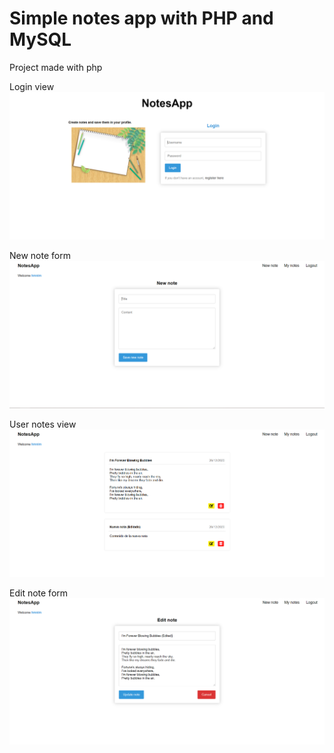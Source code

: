 # Simple notes app with PHP and MySQL

Project made with php

Login view
![](docs/capture01.PNG)

New note form
![](docs/capture02.PNG)

User notes view
![](docs/capture03.PNG)

Edit note form
![](docs/capture04.PNG)